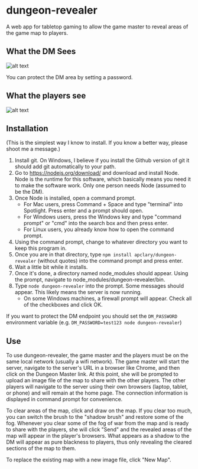 dungeon-revealer
================

A web app for tabletop gaming to allow the game master to reveal areas of the game map to players.

What the DM Sees
----------------
![alt text](http://apclary.github.io/dungeon-revealer/img/example_dm_1.jpeg "DM's view")

You can protect the DM area by setting a password.

What the players see
--------------------
![alt text](https://apclary.github.io/dungeon-revealer/img/example_player_1.jpeg "Player's view")


Installation
------------
(This is the simplest way I know to install. If you know a better way, please shoot me a message.)

1. Install git. On Windows, I believe if you install the Github version of git it should add git automatically to your path.
1. Go to https://nodejs.org/download/ and download and install Node. Node is the runtime for this software, which basically means you need it to make the software work. Only one person needs Node (assumed to be the DM). 
1. Once Node is installed, open a command prompt. 
   * For Mac users, press Command + Space and type "terminal" into Spotlight. Press enter and a prompt should open. 
   * For Windows users, press the Windows key and type "command prompt" or "cmd" into the search box and then press enter.
   * For Linux users, you already know how to open the command prompt.
1. Using the command prompt, change to whatever directory you want to keep this program in. 
1. Once you are in that directory, type `npm install apclary/dungeon-revealer` (without quotes) into the command prompt and press enter.
1. Wait a little bit while it installs.
1. Once it's done, a directory named node_modules should appear. Using the prompt, navigate to node_modules/dungeon-revealer/bin.
1. Type `node dungeon-revealer` into the prompt. Some messages should appear. This likely means the server is now running. 
   * On some Windows machines, a firewall prompt will appear. Check all of the checkboxes and click OK.

If you want to protect the DM endpoint you should set the `DM_PASSWORD` environment variable (e.g. `DM_PASSWORD=test123 node dungeon-revealer`)

Use
---

To use dungeon-revealer, the game master and the players must be on the same local network (usually a wifi network). The game master will start the server, navigate to the server's URL in a browser like Chrome, and then click on the Dungeon Master link. At this point, she will be prompted to upload an image file of the map to share with the other players. The other players will navigate to the server using their own browsers (laptop, tablet, or phone) and will remain at the home page. The connection information is displayed in command prompt for convenience.

To clear areas of the map, click and draw on the map. If you clear too much, you can switch the brush to the "shadow brush" and restore some of the fog. Whenever you clear some of the fog of war from the map and is ready to share with the players, she will click "Send" and the revealed areas of the map will appear in the player's browsers. What appears as a shadow to the DM will appear as pure blackness to players, thus only revealing the cleared sections of the map to them.

To replace the existing map with a new image file, click "New Map".


